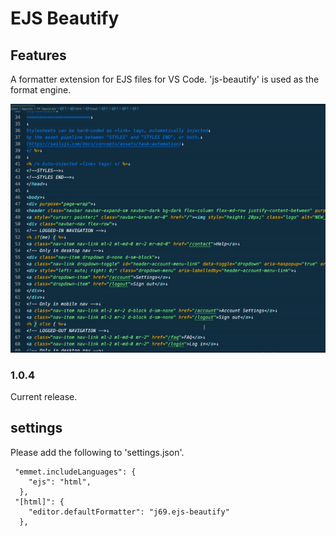 # EJS Beautify

## Features

A formatter extension for EJS files for VS Code. 'js-beautify' is used as the format engine.

![demo](./preview.gif)

### 1.0.4

Current release.

## settings

Please add the following to 'settings.json'.

```
 "emmet.includeLanguages": {
    "ejs": "html",
  },
 "[html]": {
    "editor.defaultFormatter": "j69.ejs-beautify"
  },
```